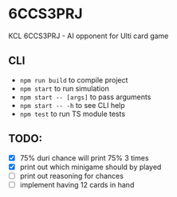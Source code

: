 # 6CCS3PRJ
KCL 6CCS3PRJ - AI opponent for Ulti card game

## CLI

- `npm run build` to compile project
- `npm start` to run simulation
- `npm start -- [args]` to pass arguments
- `npm start -- -h` to see CLI help
- `npm test` to run TS module tests

## TODO:

- [x] 75% duri chance will print 75% 3 times
- [x] print out which minigame should by played
- [ ] print out reasoning for chances
- [ ] implement having 12 cards in hand